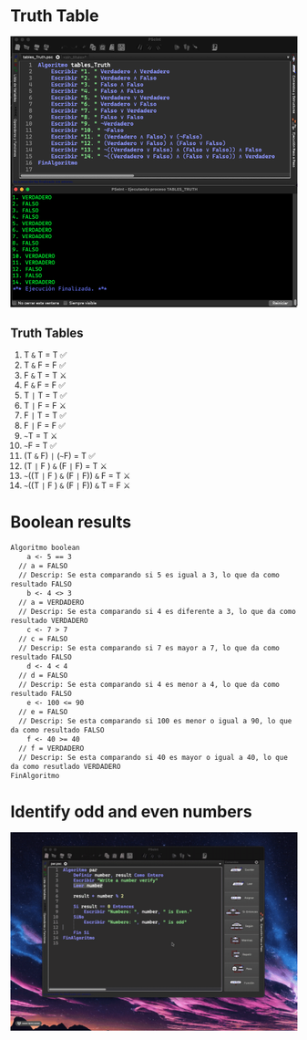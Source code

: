 # Truth Table

![](./img/table.png)

## Truth Tables

1. T `&` T = T ✅
2. T `&` F = F ✅
3. F `&` T = T ⚔️
4. F `&` F = F ✅
5. T `|` T = T ✅
6. T `|` F = F ⚔️
7. F `|` T = T ✅
8. F `|` F = F ✅
9. `~`T = T ⚔️
10. `~`F = T ✅
11. (T `&` F) `|` (`~`F) = T ✅
12. (T `|` F ) `&` (F `|` F) = T ⚔️
13. `~`((T `|` F ) `&` (F `|` F)) `&` F = T ⚔️
14. `~`((T `|` F ) `&` (F `|` F)) `&` T = F ⚔️

# Boolean results

```pseudocode
Algoritmo boolean
	a <- 5 == 3
  // a = FALSO
  // Descrip: Se esta comparando si 5 es igual a 3, lo que da como resultado FALSO
	b <- 4 <> 3
  // a = VERDADERO
  // Descrip: Se esta comparando si 4 es diferente a 3, lo que da como resultado VERDADERO
	c <- 7 > 7
  // c = FALSO
  // Descrip: Se esta comparando si 7 es mayor a 7, lo que da como resultado FALSO
	d <- 4 < 4
  // d = FALSO
  // Descrip: Se esta comparando si 4 es menor a 4, lo que da como resultado FALSO
	e <- 100 <= 90
  // e = FALSO
  // Descrip: Se esta comparando si 100 es menor o igual a 90, lo que da como resultado FALSO
	f <- 40 >= 40
  // f = VERDADERO
  // Descrip: Se esta comparando si 40 es mayor o igual a 40, lo que da como resutlado VERDADERO
FinAlgoritmo
```

# Identify odd and even numbers


![](./img/par.gif)